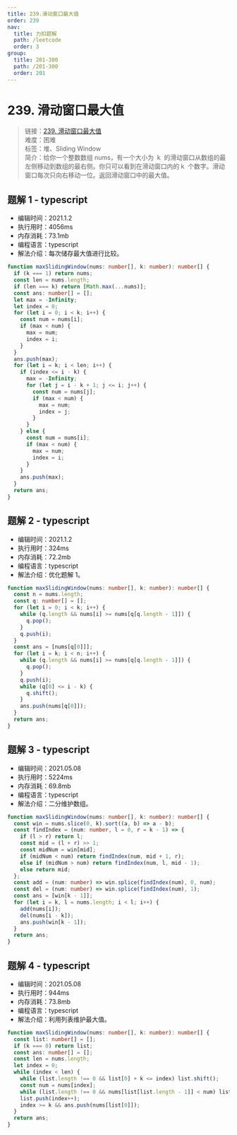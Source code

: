 ```yaml
---
title: 239.滑动窗口最大值
order: 239
nav:
  title: 力扣题解
  path: /leetcode
  order: 3
group:
  title: 201-300
  path: /201-300
  order: 201
---
```


# 239. 滑动窗口最大值

> 链接：[239. 滑动窗口最大值](https://leetcode-cn.com/problems/sliding-window-maximum/)  
> 难度：困难  
> 标签：堆、Sliding Window  
> 简介：给你一个整数数组 nums，有一个大小为  k  的滑动窗口从数组的最左侧移动到数组的最右侧。你只可以看到在滑动窗口内的 k  个数字。滑动窗口每次只向右移动一位。返回滑动窗口中的最大值。

## 题解 1 - typescript

- 编辑时间：2021.1.2
- 执行用时：4056ms
- 内存消耗：73.1mb
- 编程语言：typescript
- 解法介绍：每次储存最大值进行比较。

```typescript
function maxSlidingWindow(nums: number[], k: number): number[] {
  if (k === 1) return nums;
  const len = nums.length;
  if (len === k) return [Math.max(...nums)];
  const ans: number[] = [];
  let max = -Infinity;
  let index = 0;
  for (let i = 0; i < k; i++) {
    const num = nums[i];
    if (max < num) {
      max = num;
      index = i;
    }
  }
  ans.push(max);
  for (let i = k; i < len; i++) {
    if (index <= i - k) {
      max = -Infinity;
      for (let j = i - k + 1; j <= i; j++) {
        const num = nums[j];
        if (max < num) {
          max = num;
          index = j;
        }
      }
    } else {
      const num = nums[i];
      if (max < num) {
        max = num;
        index = i;
      }
    }
    ans.push(max);
  }
  return ans;
}
```

## 题解 2 - typescript

- 编辑时间：2021.1.2
- 执行用时：324ms
- 内存消耗：72.2mb
- 编程语言：typescript
- 解法介绍：优化题解 1。

```typescript
function maxSlidingWindow(nums: number[], k: number): number[] {
  const n = nums.length;
  const q: number[] = [];
  for (let i = 0; i < k; i++) {
    while (q.length && nums[i] >= nums[q[q.length - 1]]) {
      q.pop();
    }
    q.push(i);
  }
  const ans = [nums[q[0]]];
  for (let i = k; i < n; i++) {
    while (q.length && nums[i] >= nums[q[q.length - 1]]) {
      q.pop();
    }
    q.push(i);
    while (q[0] <= i - k) {
      q.shift();
    }
    ans.push(nums[q[0]]);
  }
  return ans;
}
```

## 题解 3 - typescript

- 编辑时间：2021.05.08
- 执行用时：5224ms
- 内存消耗：69.8mb
- 编程语言：typescript
- 解法介绍：二分维护数组。

```typescript
function maxSlidingWindow(nums: number[], k: number): number[] {
  const win = nums.slice(0, k).sort((a, b) => a - b);
  const findIndex = (num: number, l = 0, r = k - 1) => {
    if (l > r) return l;
    const mid = (l + r) >> 1;
    const midNum = win[mid];
    if (midNum < num) return findIndex(num, mid + 1, r);
    else if (midNum > num) return findIndex(num, l, mid - 1);
    else return mid;
  };
  const add = (num: number) => win.splice(findIndex(num), 0, num);
  const del = (num: number) => win.splice(findIndex(num), 1);
  const ans = [win[k - 1]];
  for (let i = k, l = nums.length; i < l; i++) {
    add(nums[i]);
    del(nums[i - k]);
    ans.push(win[k - 1]);
  }
  return ans;
}
```

## 题解 4 - typescript

- 编辑时间：2021.05.08
- 执行用时：944ms
- 内存消耗：73.8mb
- 编程语言：typescript
- 解法介绍：利用列表维护最大值。

```typescript
function maxSlidingWindow(nums: number[], k: number): number[] {
  const list: number[] = [];
  if (k === 0) return list;
  const ans: number[] = [];
  const len = nums.length;
  let index = 0;
  while (index < len) {
    while (list.length !== 0 && list[0] + k <= index) list.shift();
    const num = nums[index];
    while (list.length !== 0 && nums[list[list.length - 1]] < num) list.pop();
    list.push(index++);
    index >= k && ans.push(nums[list[0]]);
  }
  return ans;
}
```
